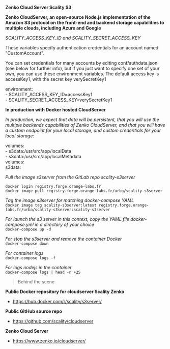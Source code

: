 **Zenko Cloud Server Scality S3**

**Zenko CloudServer, an open-source Node.js implementation of the Amazon S3 protocol on the front-end and backend storage capabilities to multiple clouds, including Azure and Google**


*SCALITY_ACCESS_KEY_ID and SCALITY_SECRET_ACCESS_KEY*

These variables specify authentication credentials for an account named "CustomAccount".

You can set credentials for many accounts by editing conf/authdata.json (see below for further info), but if you just want to specify one set of your own, you can use these environment variables.
The default access key is accessKey1, with the secret key verySecretKey1

  environment:  
    - SCALITY_ACCESS_KEY_ID=accessKey1  
    - SCALITY_SECRET_ACCESS_KEY=verySecretKey1  


**In production with Docker hosted CloudServer**

*In production, we expect that data will be persistent, that you will use the multiple backends capabilities of Zenko CloudServer, and that you will have a custom endpoint for your local storage, and custom credentials for your local storage:*

  volumes:  
    - s3data:/usr/src/app/localData  
    - s3data:/usr/src/app/localMetadata  
volumes:  
  s3data:  

*Pull the image s3server from the GitLab repo scality-s3server*

   `docker login registry.forge.orange-labs.fr`  
   `docker image pull registry.forge.orange-labs.fr/urba/scality-s3server`

*Tag the image s3server for matching docker-compose YAML*  
`docker image tag scality-s3server:latest registry.forge.orange-labs.fr/urba/scality-s3server:scality-s3server`

*For launch the s3 server in this context, copy the YAML file docker-compose.yml in a directory of your choice*  
`docker-compose up -d`

*For stop the s3server and remove the container Docker*  
`docker-compose down`

 *For container logs*  
 `docker-compose logs -f`

 *For logs nodejs in the container*  
 `docker-compose logs | head -n +25`

> Behind the scene

**Public Docker repository for cloudserver Scality Zenko**
  * https://hub.docker.com/r/scality/s3server/

**Public GitHub source repo**
  * https://github.com/scality/cloudserver

**Zenko Cloud Server**
  * https://www.zenko.io/cloudserver/
